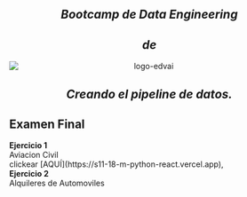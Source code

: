 <div align="center">
<h2><em>Bootcamp de Data Engineering</em></h2>

<h2><em>de</em></h2><img style=" margin-left:auto;margin-right:auto;display:block;margin-top:10px;" 
img src="https://cdn.prod.website-files.com/61d5f00789a4ab4d52adcd5f/61f40048bdb455e078ad6cf8_Logotype.svg" loading="lazy" alt="logo-edvai" class="logo-image">


  <h2><em>Creando el pipeline de datos.</em></h2>
<div align="left">
<h2 class="cursos-h2">Examen Final</h2>
  <p class="cursos-paragraph"><strong>Ejercicio 1</strong><br>Aviacion Civil<br> clickear [AQUÍ](https://s11-18-m-python-react.vercel.app), 
    <br><strong>Ejercicio 2</strong><br>Alquileres de Automoviles<br><br>&zwj;</p>







